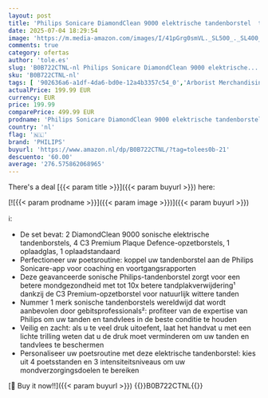 ```yaml
---
layout: post
title: 'Philips Sonicare DiamondClean 9000 elektrische tandenborstel  twee sonische tandenborstels met app  druksensor  4 poetsstanden  3 intensiteitsniveaus  oplaadglas  zwart en roségoud  model HX9914/61'
date: 2025-07-04 18:29:54
image: 'https://m.media-amazon.com/images/I/41pGrg0smVL._SL500_._SL400_.jpg'
comments: true
category: ofertas
author: 'tole.es'
slug: 'B0B722CTNL-nl Philips Sonicare DiamondClean 9000 elektrische...'
sku: 'B0B722CTNL-nl'
tags: [ '902636a6-a1df-4da6-bd0e-12a4b3357c54_0','Arborist Merchandising Root','Elektrische tandenborstels','Elektrische tandenborstels & accessoires','Gezondheid & persoonlijke verzorging','Mondverzorging','Self Service','Sonische tandenborstels','Special Features Stores','Tandenborstels & accessoires','Topkeuzes in Persoonlijke verzorging','philips','🇳🇱', ]
actualPrice: 199.99 EUR
currency: EUR
price: 199.99
comparePrice: 499.99 EUR
prodname: 'Philips Sonicare DiamondClean 9000 elektrische tandenborstel  twee sonische tandenborstels met app  druksensor  4 poetsstanden  3 intensiteitsniveaus  oplaadglas  zwart en roségoud  model HX9914/61'
country: 'nl'
flag: '🇳🇱'
brand: 'PHILIPS'
buyurl: 'https://www.amazon.nl/dp/B0B722CTNL/?tag=tolees0b-21'
descuento: '60.00'
average: '276.575862068965'
---
```


There's a deal [{{< param title >}}]({{< param buyurl >}})  here:

[![{{< param prodname >}}]({{< param image >}})]({{< param buyurl >}})

ℹ️:

- De set bevat: 2 DiamondClean 9000 sonische elektrische tandenborstels, 4 C3 Premium Plaque Defence-opzetborstels, 1 oplaadglas, 1 oplaadstandaard
- Perfectioneer uw poetsroutine: koppel uw tandenborstel aan de Philips Sonicare-app voor coaching en voortgangsrapporten
- Deze geavanceerde sonische Philips-tandenborstel zorgt voor een betere mondgezondheid met tot 10x betere tandplakverwijdering¹ dankzij de C3 Premium-opzetborstel voor natuurlijk wittere tanden
- Nummer 1 merk sonische tandenborstels wereldwijd dat wordt aanbevolen door gebitsprofessionals²: profiteer van de expertise van Philips om uw tanden en tandvlees in de beste conditie te houden
- Veilig en zacht: als u te veel druk uitoefent, laat het handvat u met een lichte trilling weten dat u de druk moet verminderen om uw tanden en tandvlees te beschermen
- Personaliseer uw poetsroutine met deze elektrische tandenborstel: kies uit 4 poetsstanden en 3 intensiteitsniveaus om uw mondverzorgingsdoelen te bereiken

[🛒 Buy it now!!]({{< param buyurl >}})
{{<world>}}B0B722CTNL{{</world>}}
